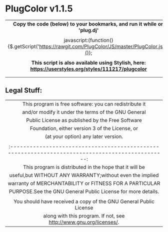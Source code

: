 **PlugColor v1.1.5**
=====================

|  |
|:-----------------------------------------------------------------------------------------------:|
|**Copy the code (below) to your bookmarks, and run it while on 'plug.dj'**|
|  |
|javascript:(function(){$.getScript('https://rawgit.com/PlugColor/JS/master/PlugColor.js');}());|
|  |
|**This script is also available using Stylish, here: https://userstyles.org/styles/111217/plugcolor**|
|  |
|  |

Legal Stuff:
------------
|  |
|:-----------------------------------------------------------------------------------------------:|
|This program is free software: you can redistribute it|
|and/or modify it under the terms of the GNU General|
|Public License as published by the Free Software|
|Foundation, either version 3 of the License, or| 
|(at your option) any later version.|
|  |
|:-----------------------------------------------------------------------------------------------:|
|This program is distributed in the hope that it will be|
|useful,but WITHOUT ANY WARRANTY;without even the implied|
|warranty of MERCHANTABILITY or FITNESS FOR A PARTICULAR|
|PURPOSE.See the GNU General Public License for more details.|
|  |
|You should have received a copy of the GNU General Public License|
|along with this program. If not, see http://www.gnu.org/licenses/.|
